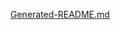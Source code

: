 [Generated-README.md](https://github.com/Sean-Bettoni/DOTA-Clan-Organizer/files/7643204/Generated-README.md)
